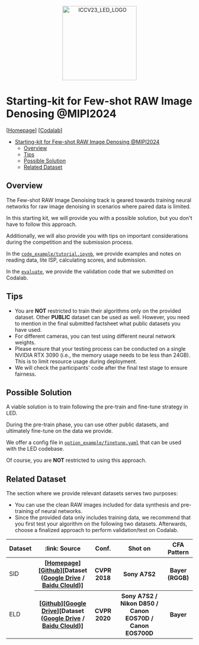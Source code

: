 <p align="center">
  <img src='/.assets/logo-mipi.svg' alt='ICCV23_LED_LOGO' width='200px'/><br/>
</p>

# Starting-kit for Few-shot RAW Image Denosing @MIPI2024

\[[Homepage](https://mipi-challenge.org/MIPI2024/)\] \[[Codalab](https://codalab.lisn.upsaclay.fr/competitions/17017)\]

- [Starting-kit for Few-shot RAW Image Denosing @MIPI2024](#starting-kit-for-few-shot-raw-image-denosing-mipi2024)
  - [Overview](#overview)
  - [Tips](#tips)
  - [Possible Solution](#possible-solution)
  - [Related Dataset](#related-dataset)


## Overview

The Few-shot RAW Image Denoising track is geared towards training neural networks for raw image denoising in scenarios where paired data is limited.

In this starting kit, we will provide you with a possible solution, but you don't have to follow this approach.

Additionally, we will also provide you with tips on important considerations during the competition and the submission process.

In the [`code_example/tutorial.ipynb`](/tools/mipi_starting_kit/code_example/tutorial.ipynb), we provide examples and notes on reading data, lite ISP, calculating scores, and submission.

In the [`evaluate`](/tools/mipi_starting_kit/evaluate), we provide the validation code that we submitted on Codalab.

## Tips

- You are **NOT** restricted to train their algorithms only on the provided dataset. Other **PUBLIC** dataset
  can be used as well. However, you need to mention in the final submitted factsheet what public datasets you have used.
- For different cameras, you can test using different neural network weights.
- Please ensure that your testing process can be conducted on a single NVIDIA RTX 3090 (i.e., the memory usage needs to be less than 24GB). This is to limit resource usage during deployment.
-  We will check the participants' code after the final test stage to ensure fairness.

## Possible Solution

A viable solution is to train following the pre-train and fine-tune strategy in LED.

During the pre-train phase, you can use other public datasets, and ultimately fine-tune on the data we provide.

We offer a config file in [`option_example/finetune.yaml`](/tools/mipi_starting_kit/option_example/finetune.yaml) that can be used with the LED codebase.

Of course, you are **NOT** restricted to using this approach.

## Related Dataset

The section where we provide relevant datasets serves two purposes:

- You can use the clean RAW images included for data synthesis and pre-training of neural networks.
- Since the provided data only includes training data, we recommend that you first test your algorithm on the following two datasets. Afterwards, choose a finalized approach to perform validation/test on Codalab.

<table>
<thead>
  <tr>
    <th> Dataset </th>
    <th> :link: Source </th>
    <th> Conf. </th>
    <th> Shot on </th>
    <th> CFA Pattern </th>
  </tr>
</thead>
<tbody>
  <tr>
    <td> SID </td>
    <th> [<a href='https://cchen156.github.io/SID.html'>Homepage</a>][<a href='https://github.com/cchen156/Learning-to-See-in-the-Dark'>Github</a>][Dataset (<a href='https://drive.google.com/file/d/1G6VruemZtpOyHjOC5N8Ww3ftVXOydSXx/view'>Google Drive</a> / <a href='https://pan.baidu.com/s/1fk8EibhBe_M1qG0ax9LQZA#list/path=%2F'>Baidu Clould</a>)] </th>
    <th> CVPR 2018 </th>
    <th> Sony A7S2 </th>
    <th> Bayer (RGGB) </th>
  </tr>
  <tr>
    <td> ELD </td>
    <th> [<a href='https://github.com/Vandermode/ELD'>Github</a>][<a href='https://drive.google.com/drive/folders/1QoEhB1P-hNzAc4cRb7RdzyEKktexPVgy'>Google Drive</a>][Dataset (<a href='https://drive.google.com/file/d/13Ge6-FY9RMPrvGiPvw7O4KS3LNfUXqEX/view?usp=drive_link'>Google Drive</a> / <a href='https://pan.baidu.com/share/init?surl=1ksugpPH5uyDL-Z6S71Q5g?pwd=0lby'>Baidu Clould</a>)] </th>
    <th> CVPR 2020 </th>
    <th> Sony A7S2 / Nikon D850 / Canon EOS70D / Canon EOS700D </th>
    <th> Bayer </th>
  </tr>
</tbody>
</table>
